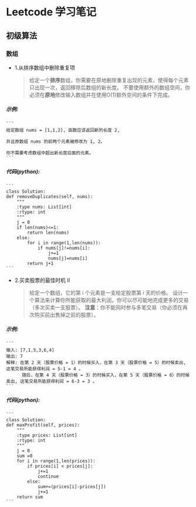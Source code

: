 # **Leetcode 学习笔记**
## 初级算法
### 数组
* 1.从排序数组中删除重复项
   >给定一个**排序**数组，你需要在原地删除重复出现的元素，使得每个元素只出现一次，返回移除后数组的新长度。
    不要使用额外的数组空间，你必须在**原地**修改输入数组并在使用O(1)额外空间的条件下完成。
##### 示例:
    ```
    给定数组 nums = [1,1,2], 函数应该返回新的长度 2,
     
    并且原数组 nums 的前两个元素被修改为 1, 2。
     
    你不需要考虑数组中超出新长度后面的元素。
    ```
##### 代码(python):
    ```
    class Solution:
    def removeDuplicates(self, nums):
        """
        :type nums: List[int]
        :rtype: int
        """
        j = 0
        if len(nums)<=1:
            return len(nums)
        else:
            for i in range(1,len(nums)):
                if nums[j]!=nums[i]:
                    j+=1
                    nums[j]=nums[i]
            return j+1
    ```
* 2.买卖股票的最佳时机 II
   >给定一个数组，它的第 i 个元素是一支给定股票第 i 天的价格。
    设计一个算法来计算你所能获取的最大利润。你可以尽可能地完成更多的交易（多次买卖一支股票）。
    **注意**：你不能同时参与多笔交易（你必须在再次购买前出售掉之前的股票）。
##### 示例:
    ```
    输入: [7,1,5,3,6,4]
    输出: 7
    解释: 在第 2 天（股票价格 = 1）的时候买入，在第 3 天（股票价格 = 5）的时候卖出, 这笔交易所能获得利润 = 5-1 = 4 。
          随后，在第 4 天（股票价格 = 3）的时候买入，在第 5 天（股票价格 = 6）的时候卖出, 这笔交易所能获得利润 = 6-3 = 3 。 
    ```
##### 代码(python):
    ```
    class Solution:
    def maxProfit(self, prices):
        """
        :type prices: List[int]
        :rtype: int
        """
        j = 0
        sum =0
        for i in range(1,len(prices)):
            if prices[i] < prices[j]:
                j+=1
                continue
            else:
                sum+=(prices[i]-prices[j])
                j+=1
        return sum
    ```